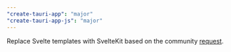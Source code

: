 ```yaml
---
"create-tauri-app": "major"
"create-tauri-app-js": "major"
---
```


Replace Svelte templates with SvelteKit based on the community [request](https://discord.com/channels/616186924390023171/1232318266542915617/1239666162032181369).

